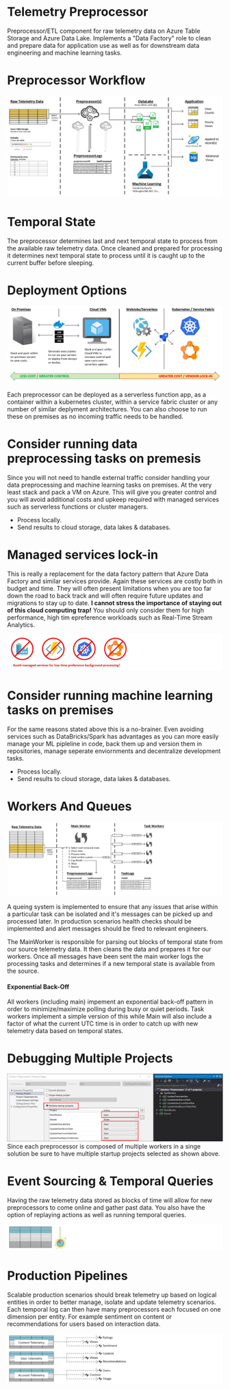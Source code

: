 # Telemetry Preprocessor
Preprocessor/ETL component for raw telemetry data on Azure Table Storage and Azure Data Lake. Implements a "Data Factory" role to clean and prepare data for application use as well as for downstream data engineering and machine learning tasks.

# Preprocessor Workflow
![AuthenticationFlow](https://github.com/INNVTV/Telemetry-Preprocessor/blob/master/_docs/images/processing-workflow.png)

# Temporal State
The preprocessor determines last and next temporal state to process from the available raw telemetry data. Once cleaned and prepared for processing it determines next temporal state to process until it is caught up to the current buffer before sleeping.

# Deployment Options
![DeploymentOptions](https://github.com/INNVTV/Telemetry-Preprocessor/blob/master/_docs/images/deployment-options.png)

Each preprocessor can be deployed as a serverless function app, as a container within a kubernetes cluster, within a service fabric cluster or any number of similar deplyment architectures. You can also choose to run these on premises as no incoming traffic needs to be handled.

# Consider running data preprocessing tasks on premesis
Since you will not need to handle external traffic consider handling your data preprocessing and machine learning tasks on premises. At the very least stack and pack a VM on Azure. This will give you greater control and you will avoid additional costs and upkeep required with managed services such as serverless functions or cluster managers.

* Process locally. 
* Send results to cloud storage, data lakes & databases. 

# Managed services lock-in
This is really a replacement for the data factory pattern that Azure Data Factory and similar services provide. Again these services are costly both in budget and time. They will often present limitations when you are too far down the road to back track and will often require future updates and migrations to stay up to date. **I cannot stress the importance of staying out of this cloud computing trap!** You should only consider them for high performance, high tim epreference workloads such as Real-Time Stream Analytics.

![ManagedServices](https://github.com/INNVTV/Telemetry-Preprocessor/blob/master/_docs/images/managed-services.png)

# Consider running machine learning tasks on premises
For the same reasons stated above this is a no-brainer. Even avoiding services such as DataBricks/Spark has advantages as you can more easily manage your ML pipleline in code, back them up and version them in repositories, manage seperate enviornments and decentralize development tasks. 

* Process locally. 
* Send results to cloud storage, data lakes & databases. 

# Workers And Queues
![WorkersAndQueues](https://github.com/INNVTV/Telemetry-Preprocessor/blob/master/_docs/images/workers-queues.png)

A queing system is implemented to ensure that any issues that arise within a particular task can be isolated and it's messages can be picked up and processed later. In production scenarios health checks should be implemented and alert messages should be fired to relevant engineers.

The MainWorker is responsible for parsing out blocks of temporal state from our source telemetry data. It then cleans the data and prepares it for our workers. Once all messages have been sent the main worker logs the processing tasks and determines if a new temporal state is available from the source.

#### Exponential Back-Off
All workers (including main) impement an exponential back-off pattern in order to minimize/maximize polling during busy or quiet periods. Task workers implement a simple version of this while Main will also include a factor of what the current UTC time is in order to catch up with new telemetry data based on temporal states.

# Debugging Multiple Projects
![DebugMultipleProjects](https://github.com/INNVTV/Telemetry-Preprocessor/blob/master/_docs/images/debug-multiple-projects.png)
Since each preprocessor is composed of multiple workers in a singe solution be sure to have multiple startup projects selected as shown above.

# Event Sourcing & Temporal Queries
Having the raw telemetry data stored as blocks of time will allow for new preprocessors to come online and gather past data. You also have the option of replaying actions as well as running temporal queries.

![EventSourcing](https://github.com/INNVTV/Telemetry-Preprocessor/blob/master/_docs/images/event-sourcing.png)

# Production Pipelines
Scalable production scenarios should break telemetry up based on logical entities in order to better manage, isolate and update telemetry scenarios. Each temporal log can then have many preprocessors each focused on one dimension per entity. For example sentiment on content or recommendations for users based on interaction data.

![ProductionPipelines](https://github.com/INNVTV/Telemetry-Preprocessor/blob/master/_docs/images/production-pipelines.png)




